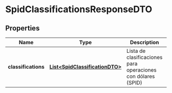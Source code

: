 # SpidClassificationsResponseDTO

## Properties
Name | Type | Description | Notes
------------ | ------------- | ------------- | -------------
**classifications** | [**List&lt;SpidClassificationDTO&gt;**](SpidClassificationDTO.md) | Lista de clasificaciones para operaciones con dólares (SPID) |  [optional]
